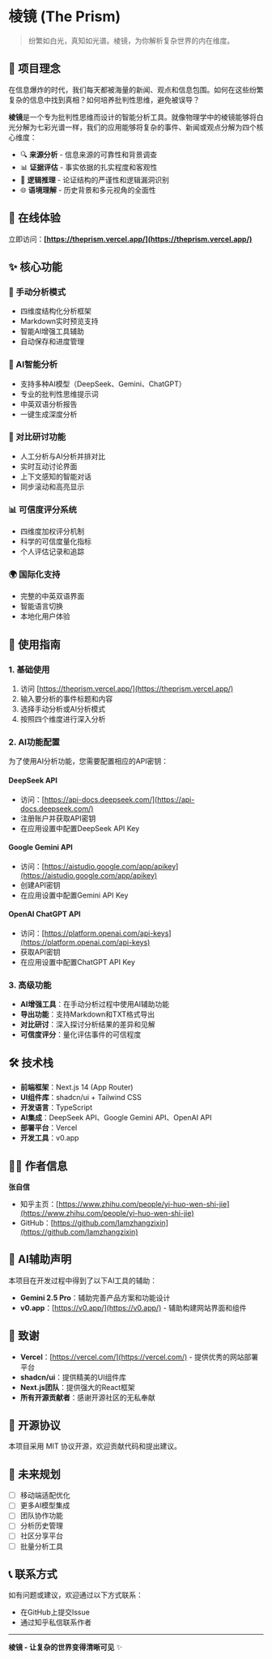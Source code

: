 # 棱镜 (The Prism)

> 纷繁如白光，真知如光谱。棱镜，为你解析复杂世界的内在维度。

## 🌟 项目理念

在信息爆炸的时代，我们每天都被海量的新闻、观点和信息包围。如何在这些纷繁复杂的信息中找到真相？如何培养批判性思维，避免被误导？

**棱镜**是一个专为批判性思维而设计的智能分析工具。就像物理学中的棱镜能够将白光分解为七彩光谱一样，我们的应用能够将复杂的事件、新闻或观点分解为四个核心维度：

- 🔍 **来源分析** - 信息来源的可靠性和背景调查
- 📊 **证据评估** - 事实依据的扎实程度和客观性
- 🧠 **逻辑推理** - 论证结构的严谨性和逻辑漏洞识别
- 🌐 **语境理解** - 历史背景和多元视角的全面性

## 🚀 在线体验

立即访问：**[https://theprism.vercel.app/](https://theprism.vercel.app/)**

## ✨ 核心功能

### 📝 手动分析模式
- 四维度结构化分析框架
- Markdown实时预览支持
- 智能AI增强工具辅助
- 自动保存和进度管理

### 🤖 AI智能分析
- 支持多种AI模型（DeepSeek、Gemini、ChatGPT）
- 专业的批判性思维提示词
- 中英双语分析报告
- 一键生成深度分析

### 🔄 对比研讨功能
- 人工分析与AI分析并排对比
- 实时互动讨论界面
- 上下文感知的智能对话
- 同步滚动和高亮显示

### 📊 可信度评分系统
- 四维度加权评分机制
- 科学的可信度量化指标
- 个人评估记录和追踪

### 🌍 国际化支持
- 完整的中英双语界面
- 智能语言切换
- 本地化用户体验

## 📖 使用指南

### 1. 基础使用
1. 访问 [https://theprism.vercel.app/](https://theprism.vercel.app/)
2. 输入要分析的事件标题和内容
3. 选择手动分析或AI分析模式
4. 按照四个维度进行深入分析

### 2. AI功能配置

为了使用AI分析功能，您需要配置相应的API密钥：

#### DeepSeek API
- 访问：[https://api-docs.deepseek.com/](https://api-docs.deepseek.com/)
- 注册账户并获取API密钥
- 在应用设置中配置DeepSeek API Key

#### Google Gemini API
- 访问：[https://aistudio.google.com/app/apikey](https://aistudio.google.com/app/apikey)
- 创建API密钥
- 在应用设置中配置Gemini API Key

#### OpenAI ChatGPT API
- 访问：[https://platform.openai.com/api-keys](https://platform.openai.com/api-keys)
- 获取API密钥
- 在应用设置中配置ChatGPT API Key

### 3. 高级功能
- **AI增强工具**：在手动分析过程中使用AI辅助功能
- **导出功能**：支持Markdown和TXT格式导出
- **对比研讨**：深入探讨分析结果的差异和见解
- **可信度评分**：量化评估事件的可信程度

## 🛠️ 技术栈

- **前端框架**：Next.js 14 (App Router)
- **UI组件库**：shadcn/ui + Tailwind CSS
- **开发语言**：TypeScript
- **AI集成**：DeepSeek API、Google Gemini API、OpenAI API
- **部署平台**：Vercel
- **开发工具**：v0.app

## 👨‍💻 作者信息

**张自信**
- 知乎主页：[https://www.zhihu.com/people/yi-huo-wen-shi-jie](https://www.zhihu.com/people/yi-huo-wen-shi-jie)
- GitHub：[https://github.com/Iamzhangzixin](https://github.com/Iamzhangzixin)

## 🤖 AI辅助声明

本项目在开发过程中得到了以下AI工具的辅助：
- **Gemini 2.5 Pro**：辅助完善产品方案和功能设计
- **v0.app**：[https://v0.app/](https://v0.app/) - 辅助构建网站界面和组件

## 🙏 致谢

- **Vercel**：[https://vercel.com/](https://vercel.com/) - 提供优秀的网站部署平台
- **shadcn/ui**：提供精美的UI组件库
- **Next.js团队**：提供强大的React框架
- **所有开源贡献者**：感谢开源社区的无私奉献

## 📄 开源协议

本项目采用 MIT 协议开源，欢迎贡献代码和提出建议。

## 🔮 未来规划

- [ ] 移动端适配优化
- [ ] 更多AI模型集成
- [ ] 团队协作功能
- [ ] 分析历史管理
- [ ] 社区分享平台
- [ ] 批量分析工具

## 📞 联系方式

如有问题或建议，欢迎通过以下方式联系：
- 在GitHub上提交Issue
- 通过知乎私信联系作者

---

**棱镜 - 让复杂的世界变得清晰可见** ✨
